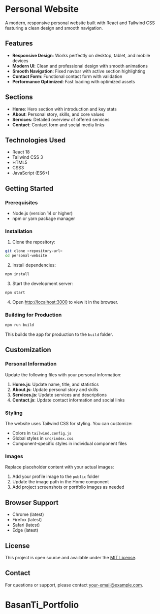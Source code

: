 # Personal Website

A modern, responsive personal website built with React and Tailwind CSS featuring a clean design and smooth navigation.

## Features

- **Responsive Design**: Works perfectly on desktop, tablet, and mobile devices
- **Modern UI**: Clean and professional design with smooth animations
- **Smooth Navigation**: Fixed navbar with active section highlighting
- **Contact Form**: Functional contact form with validation
- **Performance Optimized**: Fast loading with optimized assets

## Sections

- **Home**: Hero section with introduction and key stats
- **About**: Personal story, skills, and core values
- **Services**: Detailed overview of offered services
- **Contact**: Contact form and social media links

## Technologies Used

- React 18
- Tailwind CSS 3
- HTML5
- CSS3
- JavaScript (ES6+)

## Getting Started

### Prerequisites

- Node.js (version 14 or higher)
- npm or yarn package manager

### Installation

1. Clone the repository:
```bash
git clone <repository-url>
cd personal-website
```

2. Install dependencies:
```bash
npm install
```

3. Start the development server:
```bash
npm start
```

4. Open [http://localhost:3000](http://localhost:3000) to view it in the browser.

### Building for Production

```bash
npm run build
```

This builds the app for production to the `build` folder.

## Customization

### Personal Information

Update the following files with your personal information:

1. **Home.js**: Update name, title, and statistics
2. **About.js**: Update personal story and skills
3. **Services.js**: Update services and descriptions
4. **Contact.js**: Update contact information and social links

### Styling

The website uses Tailwind CSS for styling. You can customize:

- Colors in `tailwind.config.js`
- Global styles in `src/index.css`
- Component-specific styles in individual component files

### Images

Replace placeholder content with your actual images:

1. Add your profile image to the `public` folder
2. Update the image path in the Home component
3. Add project screenshots or portfolio images as needed

## Browser Support

- Chrome (latest)
- Firefox (latest)
- Safari (latest)
- Edge (latest)

## License

This project is open source and available under the [MIT License](LICENSE).

## Contact

For questions or support, please contact [your-email@example.com](mailto:your-email@example.com).
# BasanTi_Portfolio
